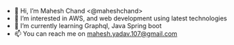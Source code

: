 - 👋 Hi, I’m Mahesh Chand <@maheshchand>
- 👀 I’m interested in AWS, and web development using latest technologies
- 🌱 I’m currently learning Graphql, Java Spring boot
- 📫 You can reach me on mahesh.yadav.107@gmail.com

<!---
maheshchand/maheshchand is a ✨ special ✨ repository because its `README.md` (this file) appears on your GitHub profile.
You can click the Preview link to take a look at your changes.
--->
